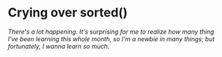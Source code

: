 # Crying over sorted()
_There's a lot happening. It's surprising for me to realize how many thing I've been learning this whole month, so I'm a newbie in many things; but fortunately, I wanna learn so much._
